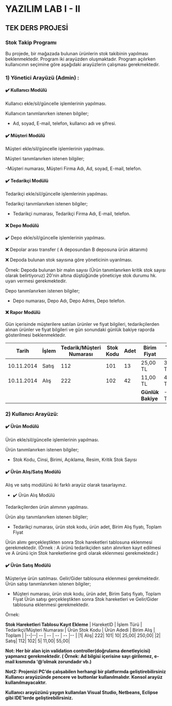 
# YAZILIM LAB I - II
## TEK DERS PROJESİ
### Stok Takip Programı
Bu projede, bir mağazada bulunan ürünlerin stok takibinin yapılması beklenmektedir. Program iki arayüzden oluşmaktadır. Program açılırken kullanıcının seçimine göre aşağıdaki
arayüzlerin çalışması gerekmektedir.

### 1) Yönetici Arayüzü (Admin) :

#### :heavy_check_mark: Kullanıcı Modülü

Kullanıcı ekle/sil/güncelle işlemlerinin yapılması.

Kullanıcın tanımlanırken istenen bilgiler;

- Ad, soyad, E-mail, telefon, kullanıcı adı ve şifresi.

####  :heavy_check_mark:  Müşteri Modülü

Müşteri ekle/sil/güncelle işlemlerinin yapılması.

Müşteri tanımlanırken istenen bilgiler;

-Müşteri numarası, Müşteri Firma Adı, Ad, soyad, E-mail, telefon.

####  :heavy_check_mark:  Tedarikçi Modülü

Tedarikçi ekle/sil/güncelle işlemlerinin yapılması.

Tedarikçi tanımlanırken istenen bilgiler;

- Tedarikçi numarası, Tedarikçi Firma Adı, E-mail, telefon.

#### :x: Depo Modülü
:heavy_check_mark: Depo ekle/sil/güncelle işlemlerinin yapılması.

:x: Depolar arası transfer ( A deposundan B deposuna ürün aktarımı)

:x: Depoda bulunan stok sayısına göre yöneticinin uyarılması.

Örnek: Depoda bulunan bir malın sayısı (Ürün tanımlanırken kritik stok sayısı olarak belirtiyoruz) 20’nin altına düştüğünde yöneticiye stok durumu hk. uyarı vermesi gerekmektedir.

Depo tanımlanırken istenen bilgiler;

- Depo numarası, Depo Adı, Depo Adres, Depo telefon.

#### :x: Rapor Modülü

Gün içerisinde müşterilere satılan ürünler ve fiyat bilgileri, tedarikçilerden alınan ürünler ve fiyat bilgileri ve gün sonundaki günlük bakiye raporda gösterilmesi beklenmektedir.

|Tarih   | İşlem  |  Tedarik/Müşteri Numarası | Stok Kodu | Adet  | Birim Fiyat  | Toplam Fiyat |
|--|--| -- |-- | --| --| -- |
| 10.11.2014 | Satış  | 112 | 101 | 13 | 25,00 TL  | 325,00 TL |
| 10.11.2014 | Alış | 222 | 102 | 42 | 11,00 TL  | 462,00 TL |
| | | | | | **Günlük Bakiye** | -137,00 TL |


### 2) Kullanıcı Arayüzü:
#### :heavy_check_mark: Ürün Modülü

Ürün ekle/sil/güncelle işlemlerinin yapılması.

Ürün tanımlanırken istenen bilgiler;

- Stok Kodu, Cinsi, Birimi, Açıklama, Resim, Kritik Stok Sayısı 


#### :heavy_check_mark:  Ürün Alış/Satış Modülü

Alış ve satış modülünü iki farklı arayüz olarak tasarlayınız.

- :heavy_check_mark: Ürün Alış Modülü

Tedarikçilerden ürün alımının yapılması.

Ürün alışı tanımlanırken istenen bilgiler;

- Tedarikçi numarası, ürün stok kodu, ürün adet, Birim Alış fiyatı,
Toplam Fiyat

Ürün alımı gerçekleştikten sonra Stok hareketleri tablosuna eklenmesi
gerekmektedir. (Örnek : A ürünü tedarikçiden satın alınırken kayıt
edilmesi ve A ürünü için Stok hareketlerine girdi olarak eklenmesi
gerekmektedir.)
#### :heavy_check_mark: Ürün Satış Modülü
Müşteriye ürün satılması. Gelir/Gider tablosuna eklenmesi gerekmektedir.
Ürün satışı tanımlanırken istenen bilgiler;

- Müşteri numarası, ürün stok kodu, ürün adet, Birim Satış fiyatı, Toplam
Fiyat
Ürün satışı gerçekleştikten sonra Stok hareketleri ve Gelir/Gider tablosuna
eklenmesi gerekmektedir.

Örnek:

**Stok Hareketleri Tablosu Kayıt Ekleme**
| HareketID  | İşlem Türü | Tedarikçi/Müşteri Numarası | Ürün Stok Kodu | Ürün Adedi  | Birim Alış |  Toplam |
|--|--| -- | --  | -- | -- |-- |
|1| Alış| 222| 101| 10| 25,00| 250,00|
|2| Satış| 112| 102| 5| 11,00| 55,00|


**Not: Her bir alan için validation controller(doğrulama denetleyicisi) yapmanız
gerekmektedir. ( Örnek: Ad bilgisi içerisine sayı girilemez, e-mail kısmında ‘@’olmak
zorundadır vb.)**

**Not2: Projenizi PC’de çalışabilen herhangi bir platformda geliştirebilirsiniz Kullanıcı
arayüzünde pencere ve buttonlar kullanılmalıdır. Konsol arayüz kullanılmayacaktır.**

**Kullanıcı arayüzünü yaygın kullanılan Visual Studio, Netbeans, Eclipse gibi IDE’lerde
geliştirebilirsiniz.**
